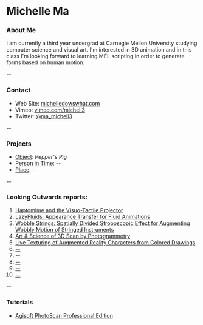 # Michelle Ma

### About Me

I am currently a third year undergrad at Carnegie Mellon University studying computer science and visual art. I'm interested in 3D animation and in this class I'm looking forward to learning MEL scripting in order to generate forms based on human motion.

--
### Contact

* Web Site: [michelledowswhat.com](http://www.michelledoeswhat.com)
* Vimeo: [vimeo.com/michell3](http://www.vimeo.com/michell3)
* Twitter: [@ma_michell3](http://twitter.com/ma_michell3)

-- 
### Projects

* [Object](project1.md): *Pepper's Pig*
* [Person in Time](project2.md): --
* [Place](project3.md): --

--
### Looking Outwards reports: 

1. [Haptomime and the Visuo-Tactile Projector](looking-outwards-01.md)
2. [LazyFluids: Appearance Transfer for Fluid Animations](looking-outwards-02.md) 
3. [Wobble Strings: Spatially Divided Stroboscopic Effect for Augmenting Wobbly Motion of Stringed Instruments](looking-outwards-03.md)
4. [Art & Science of 3D Scan by Photogrammetry](looking-outwards-04.md)
5. [Live Texturing of Augmented Reality Characters from Colored Drawings](looking-outwards-05.md)
6. [--](looking-outwards-06.md)
7. [--](looking-outwards-07.md)
8. [--](looking-outwards-08.md)
9. [--](looking-outwards-09.md)
10. [--](looking-outwards-10.md)

--
### Tutorials

* [Agisoft PhotoScan Professional Edition](tutorial2.md)
